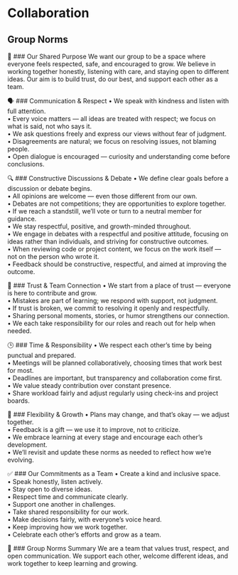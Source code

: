 # Collaboration

## Group Norms

💠 ### Our Shared Purpose
We want our group to be a space where everyone feels respected, safe, and
encouraged to grow. We believe in working together honestly, listening with
care, and staying open to different ideas. Our aim is to build trust, do our
best, and support each other as a team.

🗣️ ### Communication & Respect
• We speak with kindness and listen with full attention.  
• Every voice matters — all ideas are treated with respect; we focus on
what is said, not who says it.  
• We ask questions freely and express our views without fear of judgment.  
• Disagreements are natural; we focus on resolving issues, not blaming
people.  
• Open dialogue is encouraged — curiosity and understanding come before
conclusions.

🔍 ### Constructive Discussions & Debate
• We define clear goals before a discussion or debate begins.  
• All opinions are welcome — even those different from our own.  
• Debates are not competitions; they are opportunities to explore together.  
• If we reach a standstill, we’ll vote or turn to a neutral member for
guidance.  
• We stay respectful, positive, and growth-minded throughout.  
• We engage in debates with a respectful and positive attitude, focusing on
ideas rather than individuals, and striving for constructive outcomes.  
• When reviewing code or project content, we focus on the work itself — not
on the person who wrote it.  
• Feedback should be constructive, respectful, and aimed at improving the
outcome.  

🤝 ### Trust & Team Connection
• We start from a place of trust — everyone is here to contribute and grow.  
• Mistakes are part of learning; we respond with support, not judgment.  
• If trust is broken, we commit to resolving it openly and respectfully.  
• Sharing personal moments, stories, or humor strengthens our connection.  
• We each take responsibility for our roles and reach out for help when
needed.  

🕒 ### Time & Responsibility
• We respect each other’s time by being punctual and prepared.  
• Meetings will be planned collaboratively, choosing times that work best
for most.  
• Deadlines are important, but transparency and collaboration come first.  
• We value steady contribution over constant presence.  
• Share workload fairly and adjust regularly using check-ins and project
boards.

🔁 ### Flexibility & Growth
• Plans may change, and that’s okay — we adjust together.  
• Feedback is a gift — we use it to improve, not to criticize.  
• We embrace learning at every stage and encourage each other’s
development.  
• We’ll revisit and update these norms as needed to reflect how we’re
evolving.  

✅ ### Our Commitments as a Team
• Create a kind and inclusive space.  
• Speak honestly, listen actively.  
• Stay open to diverse ideas.  
• Respect time and communicate clearly.  
• Support one another in challenges.  
• Take shared responsibility for our work.  
• Make decisions fairly, with everyone’s voice heard.  
• Keep improving how we work together.  
• Celebrate each other’s efforts and grow as a team.  

📌 ### Group Norms Summary
We are a team that values trust, respect, and open communication. We
support each other, welcome different ideas, and work together to keep
learning and growing.
